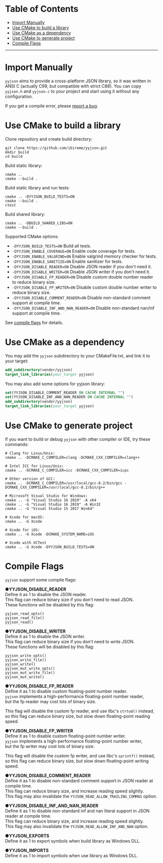 # Table of Contents

* [Import Manually](#import-manually)
* [Use CMake to build a library](#use-cmake-to-build-a-library)
* [Use CMake as a dependency](#use-cmake-as-a-dependency)
* [Use CMake to generate project](#use-cmake-to-generate-project)
* [Compile Flags](#compile-flags)


------
# Import Manually
`yyjson` aims to provide a cross-platform JSON library, so it was written in ANSI C (actually C99, but compatible with strict C89). You can copy `yyjson.h` and `yyjson.c` to your project and start using it without any configuration.

If you get a compile error, please [report a bug](https://github.com/ibireme/yyjson/issues/new?template=bug_report.md).

# Use CMake to build a library
Clone repository and create build directory:
```shell
git clone https://github.com/ibireme/yyjson.git
mkdir build
cd build
```
Build static library:
```shell
cmake .. 
cmake --build .
```

Build static library and run tests:
```shell
cmake .. -DYYJSON_BUILD_TESTS=ON
cmake --build .
ctest
```

Build shared library:
```shell
cmake .. -DBUILD_SHARED_LIBS=ON
cmake --build .
```

Supported CMake options:

- `-DYYJSON_BUILD_TESTS=ON` Build all tests.
- `-DYYJSON_ENABLE_COVERAGE=ON` Enable code coverage for tests.
- `-DYYJSON_ENABLE_VALGRIND=ON` Enable valgrind memory checker for tests.
- `-DYYJSON_ENABLE_SANITIZE=ON` Enable sanitizer for tests.
- `-DYYJSON_DISABLE_READER=ON` Disable JSON reader if you don't need it.
- `-DYYJSON_DISABLE_WRITER=ON` Disable JSON writer if you don't need it.
- `-DYYJSON_DISABLE_FP_READER=ON` Disable custom double number reader to reduce binary size.
- `-DYYJSON_DISABLE_FP_WRITER=ON` Disable custom double number writer to reduce binary size.
- `-DYYJSON_DISABLE_COMMENT_READER=ON` Disable non-standard comment support at compile time.
- `-DYYJSON_DISABLE_INF_AND_NAN_READER=ON` Disable non-standard nan/inf support at compile time.

See [compile flags](#compile-flags) for details.

# Use CMake as a dependency

You may add the `yyjson` subdirectory to your CMakeFile.txt, and link it to your target:
```cmake
add_subdirectory(vendor/yyjson)
target_link_libraries(your_target yyjson)
```

You may also add some options for yyjson library:
```cmake
set(YYJSON_DISABLE_COMMENT_READER ON CACHE INTERNAL "")
set(YYJSON_DISABLE_INF_AND_NAN_READER ON CACHE INTERNAL "")
add_subdirectory(vendor/yyjson)
target_link_libraries(your_target yyjson)
```

# Use CMake to generate project
If you want to build or debug `yyjson` with other compiler or IDE, try these commands:
```shell
# Clang for Linux/Unix:
cmake .. -DCMAKE_C_COMPILER=clang -DCMAKE_CXX_COMPILER=clang++

# Intel ICC for Linux/Unix:
cmake .. -DCMAKE_C_COMPILER=icc -DCMAKE_CXX_COMPILER=icpc

# Other version of GCC:
cmake .. -DCMAKE_C_COMPILER=/usr/local/gcc-8.2/bin/gcc -DCMAKE_CXX_COMPILER=/usr/local/gcc-8.2/bin/g++

# Microsoft Visual Studio for Windows:
cmake .. -G "Visual Studio 16 2019" -A x64
cmake .. -G "Visual Studio 16 2019" -A Win32
cmake .. -G "Visual Studio 15 2017 Win64"

# Xcode for macOS:
cmake .. -G Xcode

# Xcode for iOS:
cmake .. -G Xcode -DCMAKE_SYSTEM_NAME=iOS

# Xcode with XCTest
cmake .. -G Xcode -DYYJSON_BUILD_TESTS=ON
```


# Compile Flags
`yyjson` support some compile flags:

●**YYJSON_DISABLE_READER**<br/>
Define it as 1 to disable the JSON reader.<br/>
This flag can reduce binary size if you don't need to read JSON.<br/>
These functions will be disabled by this flag:

```
yyjson_read_opts()
yyjson_read_file()
yyjson_read()
```

●**YYJSON_DISABLE_WRITER**<br/>
Define it as 1 to disable the JSON writer.<br/>
This flag can reduce binary size if you don't need to write JSON.<br/>
These functions will be disabled by this flag:

```
yyjson_write_opts()
yyjson_write_file()
yyjson_write()
yyjson_mut_write_opts()
yyjson_mut_write_file()
yyjson_mut_write()
```

●**YYJSON_DISABLE_FP_READER**<br/>
Define it as 1 to disable custom floating-point number reader.<br/>
`yyjson` implements a high-performance floating-point number reader,<br/>
but the fp reader may cost lots of binary size.<br/>

This flag will disable the custom fp reader, and use libc's `strtod()` instead,<br/>
so this flag can reduce binary size, but slow down floating-point reading speed.<br/>

●**YYJSON_DISABLE_FP_WRITER**<br/>
Define it as 1 to disable custom floating-point number writer.<br/>
`yyjson` implements a high-performance floating-point number writer,<br/>
but the fp writer may cost lots of binary size.<br/>

This flag will disable the custom fp writer, and use libc's `sprintf()` instead,<br/>
so this flag can reduce binary size, but slow down floating-point writing speed.<br/>

●**YYJSON_DISABLE_COMMENT_READER**<br/>
Define it as 1 to disable non-standard comment support in JSON reader at compile time.<br/>
This flag can reduce binary size, and increase reading speed slightly.<br/>
This flag may also invalidate the `YYJSON_READ_ALLOW_TRAILING_COMMAS` option.

●**YYJSON_DISABLE_INF_AND_NAN_READER**<br/>
Define it as 1 to disable non-standard inf and nan literal support in JSON reader at compile time.<br/>
This flag can reduce binary size, and increase reading speed slightly.<br/>
This flag may also invalidate the `YYJSON_READ_ALLOW_INF_AND_NAN` option.

●**YYJSON_EXPORTS**<br/>
Define it as 1 to export symbols when build library as Windows DLL.

●**YYJSON_IMPORTS**<br/>
Define it as 1 to import symbols when use library as Windows DLL.
